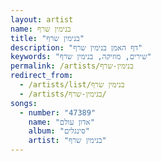 ```yaml
---
layout: artist
name: בנימין שרף
title: "בנימין שרף"
description: "דף האמן בנימין שרף"
keywords: "שירים, מוזיקה, בנימין שרף"
permalink: /artists/בנימין-שרף
redirect_from:
  - /artists/list/בנימין שרף
  - /artists/בנימין-שרף/
songs:
  - number: "47389"
    name: "אדון עולם"
    album: "סינגלים"
    artist: "בנימין שרף"
---
```

